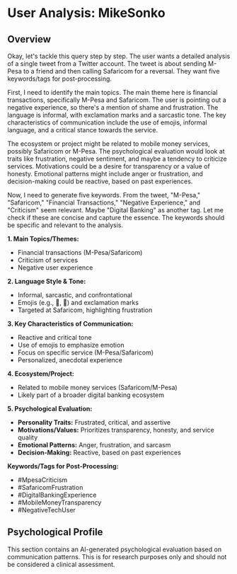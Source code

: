 # User Analysis: MikeSonko

## Overview

<think>
Okay, let's tackle this query step by step. The user wants a detailed analysis of a single tweet from a Twitter account. The tweet is about sending M-Pesa to a friend and then calling Safaricom for a reversal. They want five keywords/tags for post-processing.

First, I need to identify the main topics. The main theme here is financial transactions, specifically M-Pesa and Safaricom. The user is pointing out a negative experience, so there's a mention of shame and frustration. The language is informal, with exclamation marks and a sarcastic tone. The key characteristics of communication include the use of emojis, informal language, and a critical stance towards the service.

The ecosystem or project might be related to mobile money services, possibly Safaricom or M-Pesa. The psychological evaluation would look at traits like frustration, negative sentiment, and maybe a tendency to criticize services. Motivations could be a desire for transparency or a value of honesty. Emotional patterns might include anger or frustration, and decision-making could be reactive, based on past experiences.

Now, I need to generate five keywords. From the tweet, "M-Pesa," "Safaricom," "Financial Transactions," "Negative Experience," and "Criticism" seem relevant. Maybe "Digital Banking" as another tag. Let me check if these are concise and capture the essence. The keywords should be specific and relevant to the analysis.
</think>

**1. Main Topics/Themes:**  
- Financial transactions (M-Pesa/Safaricom)  
- Criticism of services  
- Negative user experience  

**2. Language Style & Tone:**  
- Informal, sarcastic, and confrontational  
- Emojis (e.g., 😤, 💸) and exclamation marks  
- Targeted at Safaricom, highlighting frustration  

**3. Key Characteristics of Communication:**  
- Reactive and critical tone  
- Use of emojis to emphasize emotion  
- Focus on specific service (M-Pesa/Safaricom)  
- Personalized, anecdotal experience  

**4. Ecosystem/Project:**  
- Related to mobile money services (Safaricom/M-Pesa)  
- Likely part of a broader digital banking ecosystem  

**5. Psychological Evaluation:**  
- **Personality Traits:** Frustrated, critical, and assertive  
- **Motivations/Values:** Prioritizes transparency, honesty, and service quality  
- **Emotional Patterns:** Anger, frustration, and sarcasm  
- **Decision-Making:** Reactive, based on past experiences  

**Keywords/Tags for Post-Processing:**  
- #MpesaCriticism  
- #SafaricomFrustration  
- #DigitalBankingExperience  
- #MobileMoneyTransparency  
- #NegativeTechUser

## Psychological Profile

This section contains an AI-generated psychological evaluation based on communication patterns. This is for research purposes only and should not be considered a clinical assessment.
